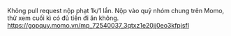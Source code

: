 Không pull request nộp phạt 1k/1 lần.
  Nộp vào quỹ nhóm chung trên Momo, thử xem cuối kì có đủ tiền đi ăn không.  https://gopquy.momo.vn/mp_72540037_3qtxz1e20jj0eo3kfpjsfl
